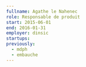 ```yaml
---
fullname: Agathe le Nahenec
role: Responsable de produit
start: 2015-06-01
end: 2016-01-31
employer: dinsic
startups:
previously:
  - mdph
  - embauche
---
```


